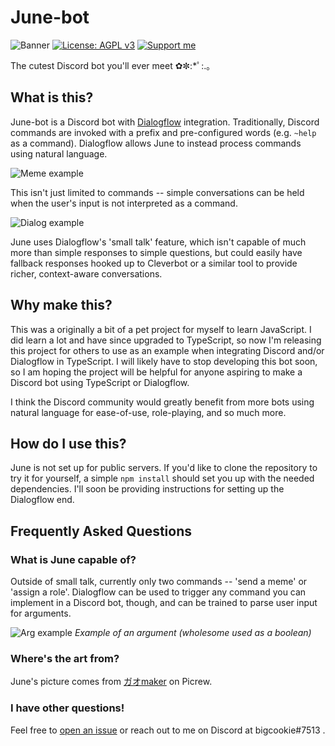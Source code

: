 # June-bot

![Banner](https://i.imgur.com/LtyqS5a.jpg)
[![License: AGPL v3](https://img.shields.io/badge/License-AGPL%20v3-blue.svg)](https://www.gnu.org/licenses/agpl-3.0)
[![Support me](https://img.shields.io/badge/Support-Buy%20me%20a%20coffee-yellow.svg)](https://www.buymeacoffee.com/bigcookie)

The cutest Discord bot you'll ever meet ✿✼:*ﾟ:.｡

## What is this?

June-bot is a Discord bot with [Dialogflow](https://cloud.google.com/dialogflow) integration. Traditionally, Discord commands are invoked with a prefix and pre-configured words (e.g. `~help` as a command).
Dialogflow allows June to instead process commands using natural language. 

![Meme example](https://i.imgur.com/LTJt0TO.png)

This isn't just limited to commands -- simple conversations can be held when the user's input is not interpreted as a command. 

![Dialog example](https://i.imgur.com/DxI6Jt4.png)

June uses Dialogflow's 'small talk' feature, which isn't capable of much more than simple responses to simple questions, but could easily have fallback responses hooked up to Cleverbot or a similar tool to provide richer, context-aware conversations.

## Why make this?

This was a originally a bit of a pet project for myself to learn JavaScript. I did learn a lot and have since upgraded to TypeScript, so now I'm releasing this project for others to use as an example when integrating Discord and/or Dialogflow in TypeScript. I will likely have to stop developing this bot soon, so I am hoping the project will be helpful for anyone aspiring to make a Discord bot using TypeScript or Dialogflow.

I think the Discord community would greatly benefit from more bots using natural language for ease-of-use, role-playing, and so much more.

## How do I use this?

June is not set up for public servers. If you'd like to clone the repository to try it for yourself, a simple `npm install` should set you up with the needed dependencies. I'll soon be providing instructions for setting up the Dialogflow end.

## Frequently Asked Questions

### What is June capable of?

Outside of small talk, currently only two commands -- 'send a meme' or 'assign a role'. Dialogflow can be used to trigger any command you can implement in a Discord bot, though, and can be trained to parse user input for arguments. 

![Arg example](https://i.imgur.com/aylkxr0.png)
*Example of an argument (wholesome used as a boolean)*

### Where's the art from?

June's picture comes from [ガオmaker](https://picrew.me/image_maker/229486) on Picrew.


### I have other questions!

Feel free to [open an issue](https://github.com/biggestcookie/June-bot/issues) or reach out to me on Discord at bigcookie#7513 .
